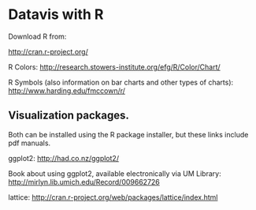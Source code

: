 # Datavis with R

Download R from:

http://cran.r-project.org/

R Colors:
http://research.stowers-institute.org/efg/R/Color/Chart/

R Symbols (also information on bar charts and other types of charts):
http://www.harding.edu/fmccown/r/

Visualization packages.
-----------------------------------------------------------------
Both can be installed using the R package installer, but these links include pdf manuals.

ggplot2:
http://had.co.nz/ggplot2/

Book about using ggplot2, available electronically via UM Library:
http://mirlyn.lib.umich.edu/Record/009662726

lattice:
http://cran.r-project.org/web/packages/lattice/index.html
